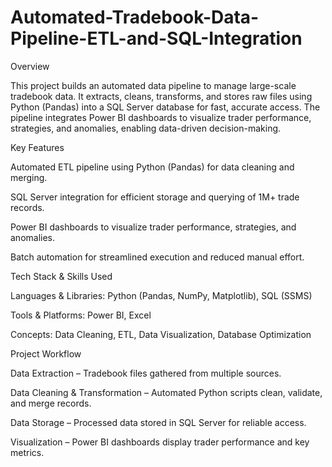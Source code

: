 # Automated-Tradebook-Data-Pipeline-ETL-and-SQL-Integration
Overview

This project builds an automated data pipeline to manage large-scale tradebook data. It extracts, cleans, transforms, and stores raw files using Python (Pandas) into a SQL Server database for fast, accurate access. The pipeline integrates Power BI dashboards to visualize trader performance, strategies, and anomalies, enabling data-driven decision-making.

Key Features

Automated ETL pipeline using Python (Pandas) for data cleaning and merging.

SQL Server integration for efficient storage and querying of 1M+ trade records.

Power BI dashboards to visualize trader performance, strategies, and anomalies.

Batch automation for streamlined execution and reduced manual effort.

Tech Stack & Skills Used

Languages & Libraries: Python (Pandas, NumPy, Matplotlib), SQL (SSMS)

Tools & Platforms: Power BI, Excel

Concepts: Data Cleaning, ETL, Data Visualization, Database Optimization

Project Workflow

Data Extraction – Tradebook files gathered from multiple sources.

Data Cleaning & Transformation – Automated Python scripts clean, validate, and merge records.

Data Storage – Processed data stored in SQL Server for reliable access.

Visualization – Power BI dashboards display trader performance and key metrics.
